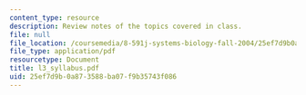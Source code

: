 ```yaml
---
content_type: resource
description: Review notes of the topics covered in class.
file: null
file_location: /coursemedia/8-591j-systems-biology-fall-2004/25ef7d9b0a873588ba07f9b35743f086_l3_syllabus.pdf
file_type: application/pdf
resourcetype: Document
title: l3_syllabus.pdf
uid: 25ef7d9b-0a87-3588-ba07-f9b35743f086
---
```

